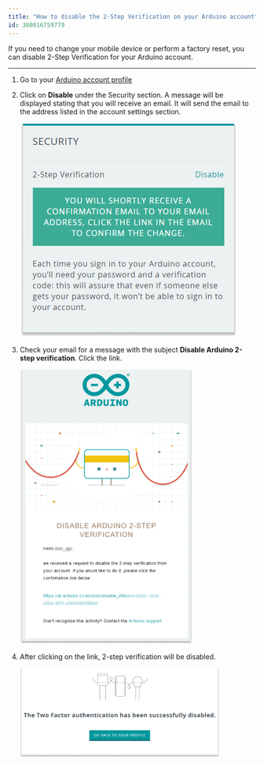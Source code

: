 ```yaml
---
title: "How to disable the 2-Step Verification on your Arduino account"
id: 360016759779
---
```


If you need to change your mobile device or perform a factory reset, you can disable 2-Step Verification for your Arduino account.

---

1. Go to your [Arduino account profile](https://id.arduino.cc/)

2. Click on **Disable** under the Security section. A message will be displayed stating that you will receive an email. It will send the email to the address listed in the account settings section.

   ![Security section highlighted in the profile page](img/2factorAuth1.png)

3. Check your email for a message with the subject **Disable Arduino 2-step verification**. Click the link.

   !["Disable Arduino 2-step verification" email containing deactivation link](img/2factorAuth2.png)

4. After clicking on the link, 2-step verification will be disabled.

   !["The Two Factor authentication has been successfully disabled" written in profile page](img/2factorAuth3.png)

